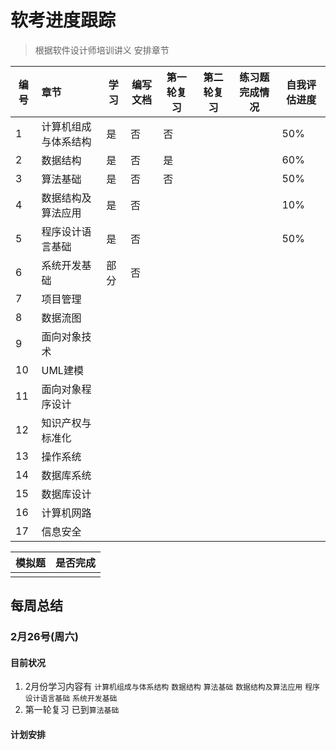 # 软考进度跟踪

> 根据软件设计师培训讲义 安排章节
>

| 编号 | 章节                 | 学习 | 编写文档 | 第一轮复习 | 第二轮复习 | 练习题完成情况 | 自我评估进度 |
| ---- | :------------------- | ---- | -------- | ---------- | ---------- | -------------- | ------------ |
| 1    | 计算机组成与体系结构 | 是   | 否       | 否         |            |                | 50%          |
| 2    | 数据结构             | 是   | 否       | 是         |            |                | 60%          |
| 3    | 算法基础             | 是   | 否       | 否         |            |                | 50%          |
| 4    | 数据结构及算法应用   | 是   | 否       |            |            |                | 10%          |
| 5    | 程序设计语言基础     | 是   | 否       |            |            |                | 50%          |
| 6    | 系统开发基础         | 部分 | 否       |            |            |                |              |
| 7    | 项目管理             |      |          |            |            |                |              |
| 8    | 数据流图             |      |          |            |            |                |              |
| 9    | 面向对象技术         |      |          |            |            |                |              |
| 10   | UML建模              |      |          |            |            |                |              |
| 11   | 面向对象程序设计     |      |          |            |            |                |              |
| 12   | 知识产权与标准化     |      |          |            |            |                |              |
| 13   | 操作系统             |      |          |            |            |                |              |
| 14   | 数据库系统           |      |          |            |            |                |              |
| 15   | 数据库设计           |      |          |            |            |                |              |
| 16   | 计算机网路           |      |          |            |            |                |              |
| 17   | 信息安全             |      |          |            |            |                |              |

| 模拟题 | 是否完成 |
| ------ | -------- |
|        |          |



## 每周总结

### 2月26号(周六)

#### 目前状况

1. 2月份学习内容有 `计算机组成与体系结构` `数据结构`  `算法基础`  `数据结构及算法应用` `程序设计语言基础` `系统开发基础`
2. 第一轮复习 已到`算法基础`

#### 计划安排